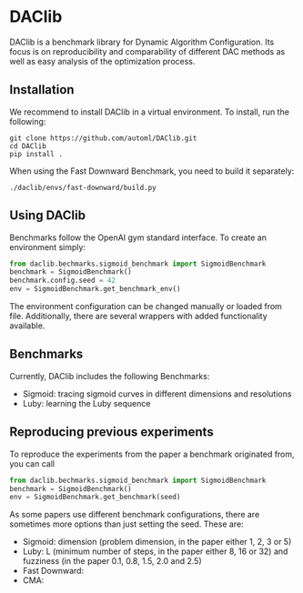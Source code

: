 # DAClib
DAClib is a benchmark library for Dynamic Algorithm Configuration.
Its focus is on reproducibility and comparability of different DAC methods as well as easy analysis of the optimization process.

## Installation
We recommend to install DAClib in a virtual environment.
To install, run the following:
```
git clone https://github.com/automl/DAClib.git
cd DAClib
pip install .
```
When using the Fast Downward Benchmark, you need to build it separately:
```
./daclib/envs/fast-downward/build.py
```
## Using DAClib
Benchmarks follow the OpenAI gym standard interface. To create an environment simply:
```python
from daclib.bechmarks.sigmoid_benchmark import SigmoidBenchmark
benchmark = SigmoidBenchmark()
benchmark.config.seed = 42
env = SigmoidBenchmark.get_benchmark_env()
```
The environment configuration can be changed manually or loaded from file.
Additionally, there are several wrappers with added functionality available.

## Benchmarks
Currently, DAClib includes the following Benchmarks:
- Sigmoid: tracing sigmoid curves in different dimensions and resolutions
- Luby: learning the Luby sequence

## Reproducing previous experiments
To reproduce the experiments from the paper a benchmark originated from, you can call
```python
from daclib.bechmarks.sigmoid_benchmark import SigmoidBenchmark
benchmark = SigmoidBenchmark()
env = SigmoidBenchmark.get_benchmark(seed)
```
As some papers use different benchmark configurations, there are sometimes more options than just setting the seed.
These are:
- Sigmoid: dimension (problem dimension, in the paper either 1, 2, 3 or 5)
- Luby: L (minimum number of steps, in the paper either 8, 16 or 32) and fuzziness (in the paper 0.1, 0.8, 1.5, 2.0 and 2.5)
- Fast Downward:
- CMA:
